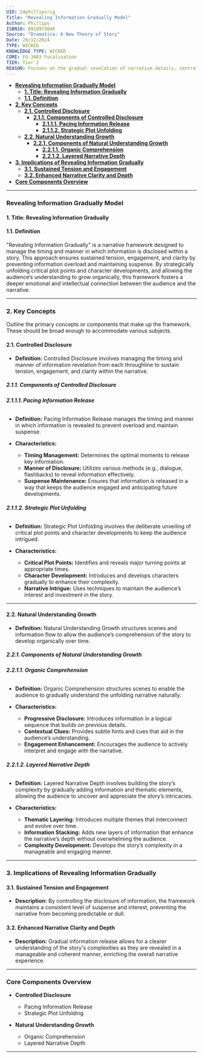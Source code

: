 ```yaml
---
UID: 24phillipsrig
Title: "Revealing Information Gradually Model"
Author: Phillips
ISBN10: 091897304X
Source: "Dramatica: A New Theory of Story"
Date: 20/12/2024
TYPE: WICKED
KNOWLEDGE TYPE: WICKED
CORE: FO-3403 Focalization
TIER: Tier 2
REASON: Focuses on the gradual revelation of narrative details, central to reader engagement.
---
```


- [**Revealing Information Gradually Model**](#revealing-information-gradually-model)
  - [**1. Title: Revealing Information Gradually**](#1-title-revealing-information-gradually)
  - [**1.1. Definition**](#11-definition)
- [**2. Key Concepts**](#2-key-concepts)
  - [**2.1. Controlled Disclosure**](#21-controlled-disclosure)
    - [**2.1.1. Components of Controlled Disclosure**](#211-components-of-controlled-disclosure)
      - [**2.1.1.1. Pacing Information Release**](#2111-pacing-information-release)
      - [**2.1.1.2. Strategic Plot Unfolding**](#2112-strategic-plot-unfolding)
  - [**2.2. Natural Understanding Growth**](#22-natural-understanding-growth)
    - [**2.2.1. Components of Natural Understanding Growth**](#221-components-of-natural-understanding-growth)
      - [**2.2.1.1. Organic Comprehension**](#2211-organic-comprehension)
      - [**2.2.1.2. Layered Narrative Depth**](#2212-layered-narrative-depth)
- [**3. Implications of Revealing Information Gradually**](#3-implications-of-revealing-information-gradually)
  - [**3.1. Sustained Tension and Engagement**](#31-sustained-tension-and-engagement)
  - [**3.2. Enhanced Narrative Clarity and Depth**](#32-enhanced-narrative-clarity-and-depth)
- [**Core Components Overview**](#core-components-overview)

---

### **Revealing Information Gradually Model**

#### **1. Title: Revealing Information Gradually**

#### **1.1. Definition**

"Revealing Information Gradually" is a narrative framework designed to manage the timing and manner in which information is disclosed within a story. This approach ensures sustained tension, engagement, and clarity by preventing information overload and maintaining suspense. By strategically unfolding critical plot points and character developments, and allowing the audience’s understanding to grow organically, this framework fosters a deeper emotional and intellectual connection between the audience and the narrative.

---

### **2. Key Concepts**

Outline the primary concepts or components that make up the framework. These should be broad enough to accommodate various subjects.

#### **2.1. Controlled Disclosure**

- **Definition:**
  Controlled Disclosure involves managing the timing and manner of information revelation from each throughline to sustain tension, engagement, and clarity within the narrative.

##### **2.1.1. Components of Controlled Disclosure**

###### **2.1.1.1. Pacing Information Release**

- **Definition:**
  Pacing Information Release manages the timing and manner in which information is revealed to prevent overload and maintain suspense.

- **Characteristics:**
  - **Timing Management:** Determines the optimal moments to release key information.
  - **Manner of Disclosure:** Utilizes various methods (e.g., dialogue, flashbacks) to reveal information effectively.
  - **Suspense Maintenance:** Ensures that information is released in a way that keeps the audience engaged and anticipating future developments.

###### **2.1.1.2. Strategic Plot Unfolding**

- **Definition:**
  Strategic Plot Unfolding involves the deliberate unveiling of critical plot points and character developments to keep the audience intrigued.

- **Characteristics:**
  - **Critical Plot Points:** Identifies and reveals major turning points at appropriate times.
  - **Character Development:** Introduces and develops characters gradually to enhance their complexity.
  - **Narrative Intrigue:** Uses techniques to maintain the audience’s interest and investment in the story.

---

#### **2.2. Natural Understanding Growth**

- **Definition:**
  Natural Understanding Growth structures scenes and information flow to allow the audience’s comprehension of the story to develop organically over time.

##### **2.2.1. Components of Natural Understanding Growth**

###### **2.2.1.1. Organic Comprehension**

- **Definition:**
  Organic Comprehension structures scenes to enable the audience to gradually understand the unfolding narrative naturally.

- **Characteristics:**
  - **Progressive Disclosure:** Introduces information in a logical sequence that builds on previous details.
  - **Contextual Clues:** Provides subtle hints and cues that aid in the audience’s understanding.
  - **Engagement Enhancement:** Encourages the audience to actively interpret and engage with the narrative.

###### **2.2.1.2. Layered Narrative Depth**

- **Definition:**
  Layered Narrative Depth involves building the story’s complexity by gradually adding information and thematic elements, allowing the audience to uncover and appreciate the story’s intricacies.

- **Characteristics:**
  - **Thematic Layering:** Introduces multiple themes that interconnect and evolve over time.
  - **Information Stacking:** Adds new layers of information that enhance the narrative’s depth without overwhelming the audience.
  - **Complexity Development:** Develops the story’s complexity in a manageable and engaging manner.

---

### **3. Implications of Revealing Information Gradually**

#### **3.1. Sustained Tension and Engagement**

- **Description:**
  By controlling the disclosure of information, the framework maintains a consistent level of suspense and interest, preventing the narrative from becoming predictable or dull.

#### **3.2. Enhanced Narrative Clarity and Depth**

- **Description:**
  Gradual information release allows for a clearer understanding of the story's complexities as they are revealed in a manageable and coherent manner, enriching the overall narrative experience.

---

### **Core Components Overview**

- **Controlled Disclosure**

  - Pacing Information Release
  - Strategic Plot Unfolding

- **Natural Understanding Growth**
  - Organic Comprehension
  - Layered Narrative Depth

---
